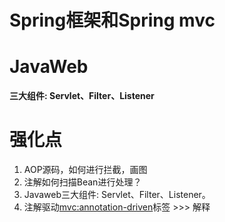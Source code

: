# Spring框架和Spring mvc

# JavaWeb
**三大组件: Servlet、Filter、Listener**

# 强化点
1. AOP源码，如何进行拦截，画图
2. 注解如何扫描Bean进行处理？
3. Javaweb三大组件: Servlet、Filter、Listener。
4. 注解驱动<mvc:annotation-driven>标签 >>> 解释